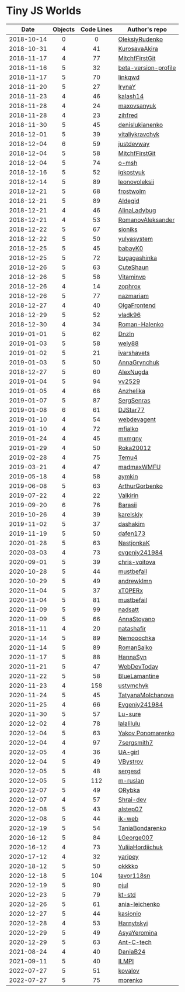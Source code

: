 # Tiny JS Worlds

 Date       | Objects | Code Lines | Author's repo
------------|:-------:|:----------:|----------------
 2018-10-14 |    0    |     0      | [OleksiyRudenko](https://github.com/OleksiyRudenko/a-tiny-JS-world)
 2018-10-31 |    4    |    41      | [KurosavaAkira](https://github.com/KurosavaAkira/kottans-frontend/tree/master/task_js-pre-oop)
 2018-11-17 |    4    |     77     | [MitchfFirstGit](https://github.com/MitchfFirstGit/a-tiny-JS-world)
 2018-11-16 |    5    |    32      | [beta-version-profile](https://github.com/beta-version-profile/a-tiny-JS-world)
 2018-11-17 |    5    |    70      | [linkqwd](https://github.com/linkqwd/a-tiny-JS-world/tree/populate-world)
 2018-11-20 |    5    |     27     | [IrynaY](https://github.com/IrynaY/a-tiny-JS-world/tree/populate-world)
 2018-11-23 |    4    |     46     | [kalash14](https://github.com/kalash14/a-tiny-JS-world/tree/populate-world)
 2018-11-28 |    4    |     24     | [maxovsanyuk]( https://github.com/maxovsanyuk/kottans-frontend/tree/master/task_js-pre-oop)
 2018-11-28 |    4    |     23     | [zihfred]( https://github.com/Zihfred/a-tiny-JS-world)
 2018-11-30 |    5    |     45     | [denislukianenko](https://github.com/denislukianenko/a-tiny-JS-world)
 2018-12-01 |    5    |     39     | [vitaliykravchyk](https://github.com/vitaliykravchyk/a-tiny-JS-world)
 2018-12-04 |    6    |     59     | [justdevway](https://github.com/justdevway/a-tiny-JS-world/tree/populate-work)
 2018-12-04 |    5    |     58     | [MitchfFirstGit](https://github.com/MitchfFirstGit/a-tiny-JS-world)
 2018-12-04 |    5    |     74     | [o-msh](https://github.com/o-msh/a-tiny-JS-world)
 2018-12-16 |    5    |     52     | [igkostyuk](https://github.com/igkostyuk/a-tiny-JS-world)
 2018-12-14 |    5    |     89     | [leonovoleksii](https://github.com/leonovoleksii/a-tiny-JS-world)
 2018-12-21 |    5    |     68     | [frostwolm](https://github.com/frostwolm/a-tiny-JS-world)
 2018-12-21 |    5    |     89     | [Aldegid](https://github.com/Aldegid/a-tiny-JS-world)
 2018-12-21 |    4    |     46     | [AlinaLadybug](https://github.com/AlinaLadybug/a-tiny-JS-world)
 2018-12-21 |    4    |     53     | [RomanovAleksander](https://github.com/RomanovAleksander/a-tiny-JS-world)
 2018-12-22 |    5    |     67     | [sioniks](https://github.com/sioniks/a-tiny-JS-world)
 2018-12-22 |    5    |     50     | [yulyasystem](https://github.com/yulyasystem/a-tiny-JS-world)
 2018-12-25 |    5    |     45     | [babayK0](https://github.com/babayK0/a-tiny-JS-world)
 2018-12-25 |    5    |     72     | [bugagashinka](https://github.com/bugagashinka/a-tiny-JS-world)
 2018-12-26 |    5    |     63     | [CuteShaun](https://github.com/CuteShaun/a-tiny-JS-world)
 2018-12-26 |    5    |     58     | [Vitaminvp](https://github.com/Vitaminvp/a-tiny-JS-world)
 2018-12-26 |    4    |     14     | [zophrox](https://github.com/zophrox/a-tiny-JS-world/blob/populate-world/index.js)
 2018-12-26 |    5    |     77     | [nazmariam](https://github.com/nazmariam/a-tiny-JS-world)
 2018-12-27 |    4    |     40     | [OlgaFrontend](https://github.com/OlgaFrontend/a-tiny-JS-world)
 2018-12-29 |    5    |     52     | [vladk96](https://github.com/vladk96/a-tiny-JS-world)
 2018-12-30 |    4    |     34     | [Roman-Halenko](https://github.com/Roman-Halenko/a-tiny-JS-world/blob/gh-pages/index.js)
 2019-01-01 |    5    |     62     | [Dnzln](https://github.com/dnzln/a-tiny-JS-world/)
 2019-01-03 |    5    |     58     | [wely88](https://github.com/wely88/a-tiny-JS-world)
 2019-01-02 |    5    |     21     | [ivarshavets](https://github.com/ivarshavets/a-tiny-JS-world)
 2019-01-03 |    5    |     50     | [AnnaGrynchuk](https://github.com/AnnaGrynchuk/a-tiny-JS-world)
 2018-12-27 |    5    |     60     | [AlexNugda](https://github.com/AlexNugda/a-tiny-JS-world)
 2019-01-04 |    5    |     94     | [vv2529](https://github.com/vv2529/a-tiny-JS-world)
 2019-01-05 |    4    |     66     | [Anzhelika](https://github.com/angelikaSemeniuk/a-tiny-JS-world)
 2019-01-07 |    5    |     87     | [SergSenras](https://github.com/SergSenras/a-tiny-JS-world)
 2019-01-08 |    6    |     61     | [DJStar77](https://github.com/DJStar77/a-tiny-JS-world)
 2019-01-10 |    4    |     54     | [webdevagent](https://github.com/webdevagent/a-tiny-JS-world)
 2019-01-10 |    4    |     72     | [mfialko](https://github.com/mfialko/a-tiny-JS-world)
 2019-01-24 |    4    |     45     | [mxmgny](https://github.com/mxmgny/a-tiny-JS-world)
 2019-01-29 |    4    |     50     | [Roka20012](https://roka20012.github.io/a-tiny-JS-world/)
 2019-02-28 |    4    |     75     | [Temu4](https://temu4.github.io/a-tiny-JS-world/)
 2019-03-21 |    4    |     47     | [madmaxWMFU](https://madmaxwmfu.github.io/a-tiny-JS-world/)
 2019-05-18 |    4    |     58     | [aymkin](https://github.com/aymkin/a-tiny-JS-world)
 2019-06-08 |    5    |     63     | [ArthurGorbenko](https://arthurgorbenko.github.io/a-tiny-JS-world/)
 2019-07-22 |    4    |     22     | [Valkirin](https://valkirin.github.io/a-tiny-JS-world/)
 2019-09-20 |    6    |     76     | [Barasii](https://barasii.github.io/a-tiny-JS-world/)
 2019-10-26 |    4    |     39     | [karelskiy](https://karelskiy.github.io/a-tiny-JS-world/)
 2019-11-02 |    5    |     37     | [dashakim](https://dashakim.github.io/a-tiny-JS-world/) 
 2019-11-19 |    5    |     50     | [dafen173](https://github.com/dafen173/a-tiny-JS-world)
 2020-01-28 |    5    |     63     | [NastjonkaK](https://github.com/NastjonkaK/a-tiny-JS-world)
 2020-03-03 |    4    |     73     | [evgeniy241984](https://evgeniy241984.github.io/a-tiny-JS-world/)
 2020-09-01 |    5    |     39     | [chris-voitova](https://github.com/chris-voitova/a-tiny-JS-world)
 2020-10-28 |    5    |     44     | [mustbefail](https://github.com/mustbefail/a-tiny-JS-world)
 2020-10-29 |    5    |     49     | [andrewklmn](https://andrewklmn.github.io/a-tiny-JS-world/)
 2020-11-04 |    5    |     37     | [xT0PERx](https://github.com/xT0PERx/a-tiny-JS-world)
 2020-11-04 |    5    |     81     | [mustbefail](https://github.com/mustbefail/a-tiny-JS-world)
 2020-11-09 |    5    |     99     | [nadsatt](https://github.com/nadsatt/a-tiny-JS-world)
 2020-11-09 |    5    |     66     | [AnnaStoyano](https://github.com/AnnaStoyano/a-tiny-JS-world)
 2018-11-11 |    4    |     20     | [natashafir](https://github.com/natashafir/a-tiny-JS-world)
 2020-11-14 |    5    |     89     | [Nemooochka](https://github.com/Nemooochka/a-tiny-JS-world)
 2020-11-14 |    5    |     89     | [RomanSaiko](https://github.com/RomanSaiko/a-tiny-JS-world)
 2020-11-17 |    5    |     88     | [HannaSyn](https://github.com/HannaSyn/a-tiny-JS-world)
 2020-11-21 |    5    |     47     | [WebDevToday](https://github.com/webdevtoday/a-tiny-JS-world)
 2020-11-22 |    5    |     58     | [BlueLamantine](https://github.com/BlueLamantine/a-tiny-JS-world)
 2020-11-23 |    4    |     158    | [ustymchyk](https://github.com/ustymchyk/a-tiny-JS-world/)
 2020-11-24 |    5    |     45     | [TatyanaMolchanova](https://github.com/TatyanaMolchanova/tiny-js)
 2020-11-25 |    4    |     66     | [Evgeniy241984](https://evgeniy241984.github.io/a-tiny-JS-world/)
 2020-11-30 |    5    |     57     | [Lu-sure](https://github.com/Lu-sure/a-tiny-JS-world)
 2020-12-02 |    4    |     78     | [lalalilulu](https://lalalilulu.github.io/a-tiny-JS-world/)
 2020-12-04 |    5    |     63     | [Yakov Ponomarenko](https://github.com/Iakow/my-tiny-js-world)
 2020-12-04 |    4    |     97     | [7sergsmith7](https://github.com/7SergSmith7/a-tiny-JS-world/)
 2020-12-05 |    4    |     36     | [UA-girl](https://github.com/UA-girl/a-tiny-JS-world)
 2020-12-04 |    5    |     49     | [VBystrov](https://github.com/VBystrov/a-tiny-JS-world)
 2020-12-05 |    5    |     48     | [sergesd](https://github.com/sergesd/a-tiny-JS-world)
 2020-12-05 |    5    |     112    | [m-ruslan](https://github.com/m-ruslan/a-tiny-JS-world)
 2020-12-07 |    5    |     49     | [ORybka](https://github.com/ORybka/a-tiny-JS-world)
 2020-12-07 |    4    |     57     | [Shrai-dev](https://github.com/Shrai-dev/a-tiny-JS-world)
 2020-12-08 |    5    |     43     | [alstep07](https://github.com/alstep07/a-tiny-JS-world)
 2020-12-08 |    5    |     44     | [ik-web](https://github.com/ik-web/a-tiny-JS-world)
 2020-12-19 |    5    |     54     | [TaniaBondarenko](https://taniabondarenko.github.io/a-tiny-JS-world/)
 2020-16-12 |    5    |     84     | [LGeorge007](https://lgeorge007.github.io/a-tiny-JS-world/)
 2020-16-12 |    4    |     73     | [YuliiaHordiichuk](https://yuliiahordiichuk.github.io/a-tiny-JS-world/)
 2020-17-12 |    4    |     32     | [yaripey](https://yaripey.github.io/a-tiny-JS-world/)
 2020-18-12 |    5    |     50     | [okkkko](https://okkkko.github.io/a-tiny-JS-world/)
 2020-12-18 |    5    |     104    | [tavor118sn](https://tavor118sn.github.io/a-tiny-JS-world/)
 2020-12-19 |    5    |     90     | [njul](https://njul.github.io/a-tiny-JS-world/)
 2020-12-23 |    5    |     79     | [kt-std](https://kt-std.github.io/a-tiny-JS-world/)
 2020-12-26 |    5    |     61     | [ania-leichenko](https://github.com/ania-leichenko/a-tiny-JS-world)
 2020-12-27 |    5    |     44     | [kasionio](https://kasionio.github.io/a-tiny-JS-world/)
 2020-12-28 |    4    |     53     | [Harnytskyi](https://harnytskyi.github.io/a-tiny-JS-world/)
 2020-12-29 |    5    |     49     | [AsyaYeromina](https://github.com/AsyaYeromina/a-tiny-JS-world)
 2020-12-29 |    5    |     63     | [Ant-C-tech](https://github.com/Ant-C-tech/a-tiny-JS-world)
 2021-08-24 |    4    |     40     | [DaniaB24](https://DaniaB24.github.io/a-tiny-JS-world/)
 2021-09-11 |    5    |     40     | [ILMPI](https://github.com/ILMPI/a-tiny-JS-world)
 2022-07-27 |    5    |     51     | [kovalov](https://github.com/kovalov/a-tiny-JS-world)
 2022-07-27 |    5    |     75     | [morenko](https://github.com/maximmorenko/a-tiny-JS-world)
